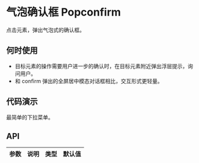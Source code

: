 
# 气泡确认框 Popconfirm

点击元素，弹出气泡式的确认框。

## 何时使用

* 目标元素的操作需要用户进一步的确认时，在目标元素附近弹出浮层提示，询问用户。
* 和 confirm 弹出的全屏居中模态对话框相比，交互形式更轻量。

## 代码演示

<div class="grid-x grid-margin-x">
  <div class="medium-6 large-6 cell">
    <nt-example>
      <nt-example-showcase>
        <example-popconfirm-basic></example-popconfirm-basic>
      </nt-example-showcase>
      <nt-example-legend title="基本">最简单的下拉菜单。</nt-example-legend>
      <nt-example-code [code]="basicCode"></nt-example-code>
    </nt-example>
  </div>
</div>


## API

| 参数 | 说明 | 类型 | 默认值 |
| --- | --- | --- | --- |
